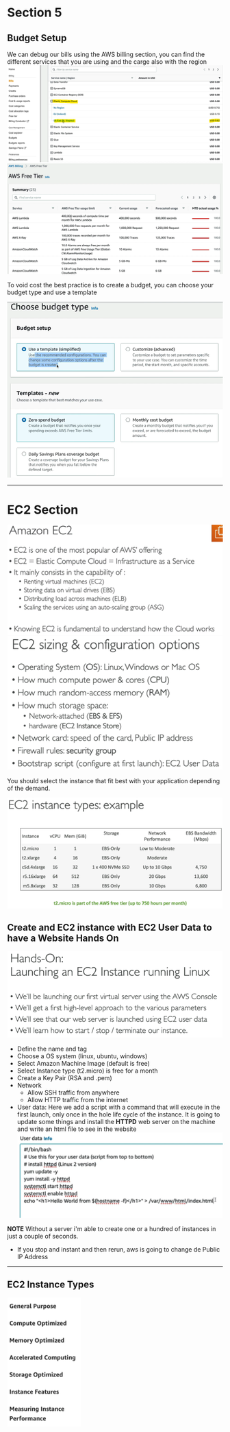 # Section 5
## Budget Setup
We can debug our bills using the AWS billing section, you can find the different services that you are using and the carge also with the region
![Alt text](images/budget.png)
![Alt text](images/freetier.png)


To void cost the best practice is to create a budget, you can choose your budget type and use a template


![Alt text](images/budgettype.png)

-----
# EC2 Section
![Alt text](images/EC2intro.png)
![Alt text](images/EC2config.png)


You should select the instance that fit best with your application depending of the demand.

![Alt text](images/EC2types.png)

## Create and EC2 instance with EC2 User Data to have a Website Hands On

![Alt text](images/EC2instance.png)

* Define the name and tag
* Choose a OS system (linux, ubuntu, windows)
* Select Amazon Machine Image (default is free)
* Select Instance type (t2.micro) is free for a month
* Create a Key Pair (RSA and .pem)
* Network 
    * Allow SSH traffic from anywhere
    * Allow HTTP traffic from the internet
* User data: Here we add a script with a command that will execute in the first launch, only once in the hole life cycle of the instance. It is going to update some things and install the **HTTPD** web server on the machine and write an html file to see in the website
![Alt text](images/userdatainstance.png)

**NOTE** Without a server i'm able to create one or a hundred of instances in just a couple of seconds.  


* If you stop and instant and then rerun, aws is going to change de Public IP Address


---
## EC2 Instance Types
![Alt text](images/instancetypes.png)